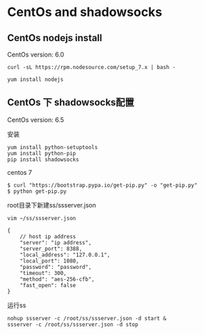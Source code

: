 # CentOs and shadowsocks

## CentOs nodejs install

CentOs version: 6.0

    curl -sL https://rpm.nodesource.com/setup_7.x | bash -

    yum install nodejs

## CentOs 下 shadowsocks配置

CentOs version: 6.5

安装

    yum install python-setuptools
    yum install python-pip
    pip install shadowsocks


centos 7

    $ curl "https://bootstrap.pypa.io/get-pip.py" -o "get-pip.py"
    $ python get-pip.py



root目录下新建ss/ssserver.json 

    vim ~/ss/ssserver.json

    {
        // host ip address
        "server": "ip address",
        "server_port": 8388,
        "local_address": "127.0.0.1",
        "local_port": 1080,
        "password": "password",
        "timeout": 300,
        "method": "aes-256-cfb",
        "fast_open": false
    }

运行ss

    nohup ssserver -c /root/ss/ssserver.json -d start &
    ssserver -c /root/ss/ssserver.json -d stop

